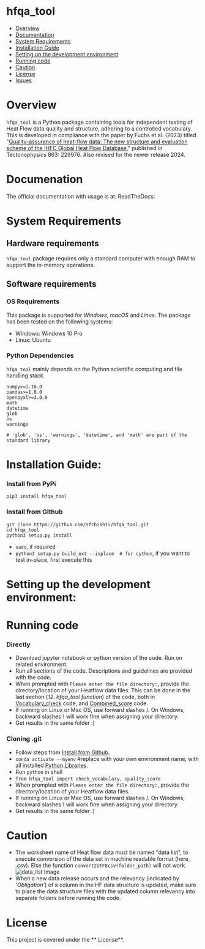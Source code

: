# hfqa_tool

- [Overview](#overview)
- [Documentation](#documentation)
- [System Requirements](#system-requirements)
- [Installation Guide](#installation-guide)
- [Setting up the development environment](#setting-up-the-development-environment)
- [Running code](#running-code)
- [Caution](#caution)
- [License](#license)
- [Issues](https://github.com/https://git-int.gfz-potsdam.de/chishti/heatflow-quality-analysis-code/issues)

# Overview

`hfqa_tool` is a Python package containing tools for independent testing of Heat Flow data quality and structure, adhering to a controlled vocabulary. This is developed in compliance with the paper by Fuchs et al. (2023) titled "[Quality-assurance of heat-flow data: The new structure and evaluation scheme of the IHFC Global Heat Flow Database](https://doi.org/10.1016/j.tecto.2023.229976)," published in Tectonophysics 863: 229976. Also revised for the newer release 2024.

# Documenation
The official documentation with usage is at: 
ReadTheDocs: 

# System Requirements
## Hardware requirements
`hfqa_tool` package requires only a standard computer with enough RAM to support the in-memory operations.

## Software requirements
### OS Requirements
This package is supported for *Windows*, *macOS* and *Linux*. The package has been tested on the following systems:
+ Windows: Windows 10 Pro
+ Linux: Ubuntu 

### Python Dependencies
`hfqa_tool` mainly depends on the Python scientific computing and file handling stack.

```
numpy>=1.18.0
pandas>=1.0.0
openpyxl>=3.0.0
math
datetime
glob
os
warnings

# 'glob', 'os', 'warnings', 'datetime', and 'math' are part of the standard library
```

# Installation Guide:

### Install from PyPi
```
pip3 install hfqa_tool
```

### Install from Github
```
git clone https://github.com/sfchishti/hfqa_tool.git
cd hfqa_tool
python3 setup.py install
```
- `sudo`, if required
- `python3 setup.py build_ext --inplace  # for cython`, if you want to test in-place, first execute this

# Setting up the development environment:

# Running code
### Directly
- Download jupyter notebook or python version of the code. Run on related environment.
- Run all sections of the code. Descriptions and guidelines are provided with the code.
- When prompted with `Please enter the file directory:`, provide the directory/location of your Heatflow data files. This can be done in the last section (*12. hfqa_tool function*) of the code, both in [Vocabulary_check](https://git-int.gfz-potsdam.de/chishti/heatflow-quality-analysis-code/-/blob/Vocabulary_check/Vocabulary_check.ipynb) code, and [Combined_score](https://git-int.gfz-potsdam.de/chishti/heatflow-quality-analysis-code/-/blob/Quality_score/Combined_score.ipynb) code.
- If running on Linux or Mac OS, use forward slashes /. On Windows, backward slashes \ will work fine when assigning your directory.
- Get results in the same folder :)
### Cloning .git
- Follow steps from [Install from Github](#installation-guide).
- `conda activate --myenv` #replace with your own environment name, with all installed [Python Libraries](#python-dependencies).
- Run `python` in shell
- `from hfqa_tool import check_vocabulary, quality_score`
- When prompted with `Please enter the file directory:`, provide the directory/location of your Heatflow data files.
- If running on Linux or Mac OS, use forward slashes /. On Windows, backward slashes \ will work fine when assigning your directory.
- Get results in the same folder :)
    
# Caution
- The worksheet name of Heat flow data must be named "data list", to execute conversion of the data set in machine readable format (here, *.csv*). Else the function `convert2UTF8csv(folder_path)` will not work.
![data_list Image](Graphics/data_list.png)
- When a new data release occurs and the relevancy (indicated by *'Obligation'*) of a column in the HF data structure is updated, make sure to place the data structure files with the updated column relevancy into separate folders before running the code.

# License

This project is covered under the ** License**.
